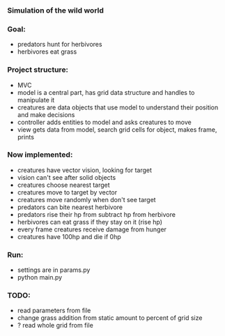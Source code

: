 ### Simulation of the wild world
### Goal:
- predators hunt for herbivores<br>
- herbivores eat grass

### Project structure:
- MVC
- model is a central part, has grid data structure and handles to manipulate it
- creatures are data objects that use model to understand their position and make decisions
- controller adds entities to model and asks creatures to move
- view gets data from model, search grid cells for object, makes frame, prints

### Now implemented:
- creatures have vector vision, looking for target
- vision can't see after solid objects
- creatures choose nearest target
- creatures move to target by vector
- creatures move randomly when don't see target
- predators can bite nearest herbivore
- predators rise their hp from subtract hp from herbivore
- herbivores can eat grass if they stay on it (rise hp)
- every frame creatures receive damage from hunger
- creatures have 100hp and die if 0hp

### Run:
- settings are in params.py
- python main.py

### TODO:
- read parameters from file
- change grass addition from static amount to percent of grid size
- ? read whole grid from file
